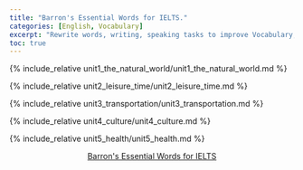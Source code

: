 ```yaml
---
title: "Barron's Essential Words for IELTS."
categories: [English, Vocabulary]
excerpt: "Rewrite words, writing, speaking tasks to improve Vocabulary, Writing, Speaking skill."
toc: true
---
```


{% include_relative unit1_the_natural_world/unit1_the_natural_world.md %}

{% include_relative unit2_leisure_time/unit2_leisure_time.md %}

{% include_relative unit3_transportation/unit3_transportation.md %}

{% include_relative unit4_culture/unit4_culture.md %}

{% include_relative unit5_health/unit5_health.md %}

<center>
<a href="http://selfstudymaterials.com/2017/05/07/barrons-essentail-words-ielts-pdf-audio/">
    Barron's Essential Words for IELTS
</a>
</center>
